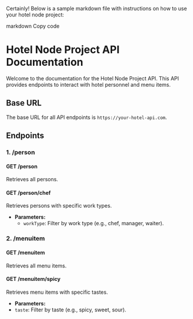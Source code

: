
Certainly! Below is a sample markdown file with instructions on how to use your hotel node project:

markdown
Copy code
# Hotel Node Project API Documentation

Welcome to the documentation for the Hotel Node Project API. This API provides endpoints to interact with hotel personnel and menu items.

## Base URL
The base URL for all API endpoints is `https://your-hotel-api.com`.

## Endpoints

### 1. /person

#### GET /person
Retrieves all persons.

#### GET /person/chef
Retrieves persons with specific work types.

- **Parameters:**
  - `workType`: Filter by work type (e.g., chef, manager, waiter).
 
### 2. /menuitem

#### GET /menuitem
Retrieves all menu items.

#### GET /menuitem/spicy
Retrieves menu items with specific tastes.

- **Parameters:**
- `taste`: Filter by taste (e.g., spicy, sweet, sour).
